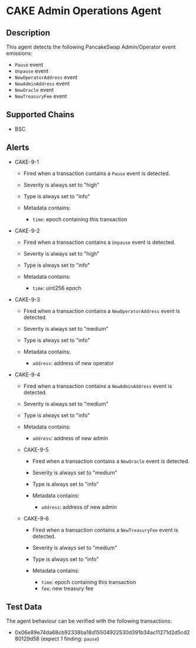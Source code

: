 
# CAKE Admin Operations Agent

  

## Description

  

This agent detects the following PancakeSwap Admin/Operator event emissions:

- `Pause` event
- `Unpause` event 
- `NewOperatorAddress` event
- `NewAdminAddress` event
- `NewOracle` event 
- `NewTreasuryFee` event 

## Supported Chains

- BSC

 
## Alerts

- CAKE-9-1

	- Fired when a transaction contains a `Pause` event is detected.

	- Severity is always set to "high" 

	- Type is always set to "info"

	- Metadata contains:
		- `time`:  epoch containing this transaction 
		
- CAKE-9-2

	- Fired when a transaction contains a `Unpause` event is detected.

	- Severity is always set to "high" 

	- Type is always set to "info"

	- Metadata contains:
		- `time`:  uint256 epoch 
		
- CAKE-9-3

	- Fired when a transaction contains a `NewOperatorAddress` event is detected.

	- Severity is always set to "medium" 

	- Type is always set to "info"

	- Metadata contains:
		- `address`:  address of new operator  
	
- CAKE-9-4

	- Fired when a transaction contains a `NewAdminAddress` event is detected.

	- Severity is always set to "medium" 

	- Type is always set to "info"

	- Metadata contains:
		- `address`:  address of new admin
		
  - CAKE-9-5

	- Fired when a transaction contains a `NewOracle` event is detected.

	- Severity is always set to "medium" 

	- Type is always set to "info"

	- Metadata contains:
		- `address`:  address of new admin
		
  - CAKE-9-6

	- Fired when a transaction contains a `NewTreasuryFee` event is detected.

	- Severity is always set to "medium" 

	- Type is always set to "info"

	- Metadata contains:
		- `time`:  epoch containing this transaction 
		- `fee`: new treasury fee
		
## Test Data

  

The agent behaviour can be verified with the following transactions:

- 0x06e89e74da68cb92338ba18d15504922530d391b34ac11271d2d5cd280129d58 (expect 1 finding: `pause`)